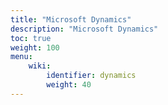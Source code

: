 ```yaml
---
title: "Microsoft Dynamics"
description: "Microsoft Dynamics"
toc: true
weight: 100
menu:
    wiki:
        identifier: dynamics
        weight: 40
---
```

